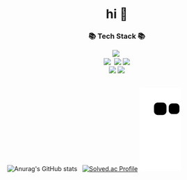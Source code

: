 <h1 align="center"> hi 👋 </h1>

<h3 align="center">📚 Tech Stack 📚</h3>
<p align="center">
  <img src="https://img.shields.io/badge/java-007396?style=for-the-badge&logo=java&logoColor=white"></a>&nbsp
  <br>
  <img src="https://img.shields.io/badge/SpringBoot-6DB33F?style=for-the-badge&logo=SpringBoot&logoColor=white"/></a>&nbsp 
  <img src="https://img.shields.io/badge/Spring Security-6DB33F?style=for-the-badge&logo=SpringSecurity&logoColor=white">
  <img src="https://img.shields.io/badge/mysql-4479A1?style=for-the-badge&logo=mysql&logoColor=white"/>
  <br>
  <img src="https://img.shields.io/badge/github-181717?style=for-the-badge&logo=github&logoColor=white">
  <img src="https://img.shields.io/badge/git-F05032?style=for-the-badge&logo=git&logoColor=white">
  <br>
  <br>
  
  </p>
  
![Anurag's GitHub stats](https://github-readme-stats.vercel.app/api?username=kkm5291&show_icons=true&theme=radical) &nbsp;  [![Solved.ac Profile](http://mazassumnida.wtf/api/v2/generate_badge?boj=gorchid)](https://solved.ac/gorchid/)
![snake gif](https://github.com/kkm5291/kkm5291/blob/output/github-contribution-grid-snake.svg)

